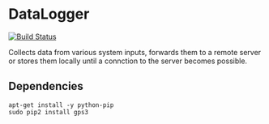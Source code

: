 # DataLogger

[![Build Status](https://travis-ci.org/lazlo/DataLogger.png?branch=master)](https://travis-ci.org/lazlo/DataLogger)

Collects data from various system inputs, forwards them to a remote server or stores them locally until a connction to the server becomes possible.

## Dependencies

```
apt-get install -y python-pip
sudo pip2 install gps3
```
